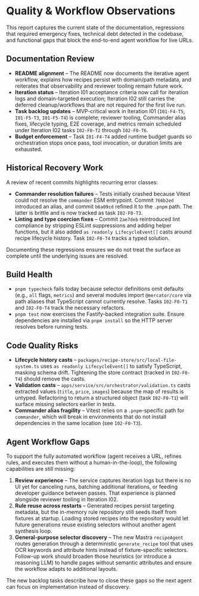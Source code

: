 # Quality & Workflow Observations

This report captures the current state of the documentation, regressions that required emergency fixes, technical debt detected in the codebase, and functional gaps that block the end-to-end agent workflow for live URLs.

## Documentation Review

- **README alignment** – The README now documents the iterative agent workflow, explains how recipes persist with domain/path metadata, and reiterates that observability and reviewer tooling remain future work.
- **Iteration status** – Iteration I01 acceptance criteria now call for iteration logs and domain-targeted execution; Iteration I02 still carries the deferred cleanup/workflows that are not required for the first live run.
- **Task backlog updates** – MVP-critical work in Iteration I01 (`I01-F4-T5`, `I01-F5-T3`, `I01-F5-T4`) is complete; reviewer tooling, Commander alias fixes, lifecycle typing, E2E coverage, and metrics remain scheduled under Iteration I02 tasks `I02-F0-T2` through `I02-F0-T6`.
- **Budget enforcement** – Task `I01-F4-T4` added runtime budget guards so orchestration stops once pass, tool invocation, or duration limits are exhausted.

## Historical Recovery Work

A review of recent commits highlights recurring error classes:

- **Commander resolution failures** – Tests initially crashed because Vitest could not resolve the `commander` ESM entrypoint. Commit `766b2ed` introduced an alias, and commit `b6a09cd` refined it to the `.pnpm` path. The latter is brittle and is now tracked as task `I02-F0-T3`.
- **Linting and type coercion fixes** – Commit `2ae7deb` reintroduced lint compliance by stripping ESLint suppressions and adding helper functions, but it also added `as readonly LifecycleEvent[]` casts around recipe lifecycle history. Task `I02-F0-T4` tracks a typed solution.

Documenting these regressions ensures we do not treat the surface as complete until the underlying issues are resolved.

## Build Health

- `pnpm typecheck` fails today because selector definitions omit defaults (e.g., `all` flags, `metrics`) and several modules import `@mercator/core` via path aliases that TypeScript cannot currently resolve. Tasks `I02-F0-T1` and `I02-F0-T4` track the necessary refactors.
- `pnpm test` now exercises the Fastify-backed integration suite. Ensure dependencies are installed via `pnpm install` so the HTTP server resolves before running tests.

## Code Quality Risks

- **Lifecycle history casts** – `packages/recipe-store/src/local-file-system.ts` uses `as readonly LifecycleEvent[]` to satisfy TypeScript, masking schema drift. Tightening the store contract (tracked in `I02-F0-T4`) should remove the casts.
- **Validation casts** – `apps/service/src/orchestrator/validation.ts` casts extracted values (`title`, `price`, `images`) because the map of results is untyped. Refactoring to return a structured object (task `I02-F0-T1`) will surface missing selectors earlier in tests.
- **Commander alias fragility** – Vitest relies on a `.pnpm`-specific path for `commander`, which will break in environments that do not install dependencies in the same location (see `I02-F0-T3`).

## Agent Workflow Gaps

To support the fully automated workflow (agent receives a URL, refines rules, and executes them without a human-in-the-loop), the following capabilities are still missing:

1. **Review experience** – The service captures iteration logs but there is no UI yet for canceling runs, batching additional iterations, or feeding developer guidance between passes. That experience is planned alongside reviewer tooling in Iteration I02.
2. **Rule reuse across restarts** – Generated recipes persist targeting metadata, but the in-memory rule repository still seeds itself from fixtures at startup. Loading stored recipes into the repository would let future generations reuse existing selectors without another agent synthesis loop.
3. **General-purpose selector discovery** – The new Mastra `recipeAgent` routes generation through a deterministic `generate_recipe` tool that uses OCR keywords and attribute hints instead of fixture-specific selectors. Follow-up work should broaden those heuristics (or introduce a reasoning LLM) to handle pages without semantic attributes and ensure the workflow adapts to additional layouts.

The new backlog tasks describe how to close these gaps so the next agent can focus on implementation instead of discovery.
